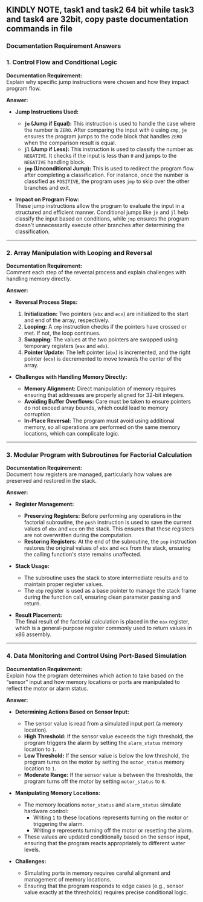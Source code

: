 **KINDLY NOTE, task1 and task2 64 bit while task3 and task4 are 32bit, copy paste documentation commands in file**
---
### **Documentation Requirement Answers**
### **1. Control Flow and Conditional Logic**

**Documentation Requirement:**  
Explain why specific jump instructions were chosen and how they impact program flow.

**Answer:**  
- **Jump Instructions Used:**
  - **`je` (Jump if Equal):** This instruction is used to handle the case where the number is `ZERO`. After comparing the input with `0` using `cmp`, `je` ensures the program jumps to the code block that handles `ZERO` when the comparison result is equal.
  - **`jl` (Jump if Less):** This instruction is used to classify the number as `NEGATIVE`. It checks if the input is less than `0` and jumps to the `NEGATIVE` handling block.
  - **`jmp` (Unconditional Jump):** This is used to redirect the program flow after completing a classification. For instance, once the number is classified as `POSITIVE`, the program uses `jmp` to skip over the other branches and exit.

- **Impact on Program Flow:**  
  These jump instructions allow the program to evaluate the input in a structured and efficient manner. Conditional jumps like `je` and `jl` help classify the input based on conditions, while `jmp` ensures the program doesn't unnecessarily execute other branches after determining the classification.

---

### **2. Array Manipulation with Looping and Reversal**

**Documentation Requirement:**  
Comment each step of the reversal process and explain challenges with handling memory directly.

**Answer:**  
- **Reversal Process Steps:**
  1. **Initialization:** Two pointers (`ebx` and `ecx`) are initialized to the start and end of the array, respectively.
  2. **Looping:** A `cmp` instruction checks if the pointers have crossed or met. If not, the loop continues.
  3. **Swapping:** The values at the two pointers are swapped using temporary registers (`eax` and `edx`).
  4. **Pointer Update:** The left pointer (`ebx`) is incremented, and the right pointer (`ecx`) is decremented to move towards the center of the array.

- **Challenges with Handling Memory Directly:**
  - **Memory Alignment:** Direct manipulation of memory requires ensuring that addresses are properly aligned for 32-bit integers.
  - **Avoiding Buffer Overflows:** Care must be taken to ensure pointers do not exceed array bounds, which could lead to memory corruption.
  - **In-Place Reversal:** The program must avoid using additional memory, so all operations are performed on the same memory locations, which can complicate logic.

---

### **3. Modular Program with Subroutines for Factorial Calculation**

**Documentation Requirement:**  
Document how registers are managed, particularly how values are preserved and restored in the stack.

**Answer:**  
- **Register Management:**
  - **Preserving Registers:** Before performing any operations in the factorial subroutine, the `push` instruction is used to save the current values of `ebx` and `ecx` on the stack. This ensures that these registers are not overwritten during the computation.
  - **Restoring Registers:** At the end of the subroutine, the `pop` instruction restores the original values of `ebx` and `ecx` from the stack, ensuring the calling function's state remains unaffected.
  
- **Stack Usage:**
  - The subroutine uses the stack to store intermediate results and to maintain proper register values.
  - The `ebp` register is used as a base pointer to manage the stack frame during the function call, ensuring clean parameter passing and return.

- **Result Placement:**  
  The final result of the factorial calculation is placed in the `eax` register, which is a general-purpose register commonly used to return values in x86 assembly.

---

### **4. Data Monitoring and Control Using Port-Based Simulation**

**Documentation Requirement:**  
Explain how the program determines which action to take based on the “sensor” input and how memory locations or ports are manipulated to reflect the motor or alarm status.

**Answer:**  
- **Determining Actions Based on Sensor Input:**
  - The sensor value is read from a simulated input port (a memory location).
  - **High Threshold:** If the sensor value exceeds the high threshold, the program triggers the alarm by setting the `alarm_status` memory location to `1`.
  - **Low Threshold:** If the sensor value is below the low threshold, the program turns on the motor by setting the `motor_status` memory location to `1`.
  - **Moderate Range:** If the sensor value is between the thresholds, the program turns off the motor by setting `motor_status` to `0`.

- **Manipulating Memory Locations:**
  - The memory locations `motor_status` and `alarm_status` simulate hardware control:
    - Writing `1` to these locations represents turning on the motor or triggering the alarm.
    - Writing `0` represents turning off the motor or resetting the alarm.
  - These values are updated conditionally based on the sensor input, ensuring that the program reacts appropriately to different water levels.

- **Challenges:**
  - Simulating ports in memory requires careful alignment and management of memory locations.
  - Ensuring that the program responds to edge cases (e.g., sensor value exactly at the thresholds) requires precise conditional logic.
